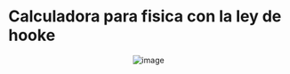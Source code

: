 
# Calculadora para fisica con la ley de hooke

 <div align="center">
          
![image](https://github.com/floreschris/Ley-de-Hooke/assets/97532730/76d12333-b309-493b-b3a2-6d78922961d4)
 </div>
